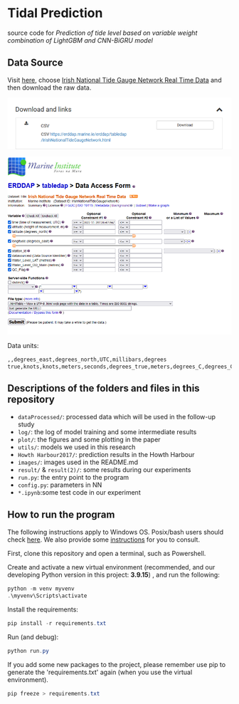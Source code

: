 # Tidal Prediction
source code for *Prediction of tide level based on variable weight combination of LightGBM and CNN-BiGRU model*

## Data Source
Visit [here](http://data.marine.ie/geonetwork/srv/eng/catalog.search#/metadata/ie.marine.data:dataset.2774), choose [Irish National Tide Gauge Network Real Time Data](https://erddap.marine.ie/erddap/tabledap/IrishNationalTideGaugeNetwork.html) and then download the raw data. 

![图 1](images/691cfa29c3d0dd225b09f0defc9a9dfb02f57a102b4963d77d8626e6a65df0a0.png)  

![图 2](images/a7c9cb28dbe72a6cdf7918aa22078280fadc29fb0f80cd7d8b8aaa153d2b98e7.png)  

Data units: 

```
,,degrees_east,degrees_north,UTC,millibars,degrees true,knots,knots,meters,seconds,degrees_true,meters,degrees_C,degrees_C,degrees_C,dimensionless,percent,degrees,degrees_true,seconds,
```

## Descriptions of the folders and files in this repository

- `dataProcessed/`: processed data which will be used in the follow-up study
- `log/`: the log of model training and some intermediate results
- `plot/`: the figures and some plotting in the paper
- `utils/`: models we used in this research
- `Howth Harbour2017/`: prediction results in the Howth Harbour
- `images/`: images used in the README.md
- `result/` & `result(2)/`: some results during our experiments
- `run.py`: the entry point to the program
- `config.py`: parameters in NN
- `*.ipynb`:some test code in our experiment 

## How to run the program

The following instructions apply to Windows OS. Posix/bash users should check
[here](https://docs.python.org/3/library/venv.html). We also provide some [instructions](https://packaging.python.org/en/latest/guides/installing-using-pip-and-virtual-environments/#creating-a-virtual-environment) for you to consult.

First, clone this repository and open a terminal, such as Powershell.

Create and activate a new virtual environment (recommended, and our developing Python version in this project: **3.9.15**) , and run
the following:

```powershell
python -m venv myvenv
.\myvenv\Scripts\activate
```

Install the requirements:

```powershell
pip install -r requirements.txt
```
Run (and debug):

```powershell
python run.py
```

If you add some new packages to the project, please remember use pip to generate the 'requirements.txt' again (when you use the virtual environment).
```powershell
pip freeze > requirements.txt
```